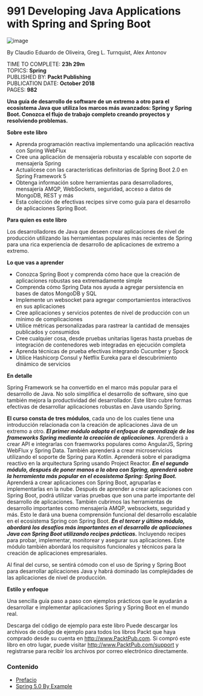 # 991 Developing Java Applications with Spring and Spring Boot

![image](https://user-images.githubusercontent.com/23094588/126750182-f23b5847-f695-4500-aff0-ab8aa099d688.png)

By Claudio Eduardo de Oliveira, Greg L. Turnquist, Alex Antonov

TIME TO COMPLETE: **23h 29m**<br>
TOPICS: **Spring**<br>
PUBLISHED BY: **Packt Publishing**<br>
PUBLICATION DATE: **October 2018**<br>
PAGES: **982**<br>

**Una guía de desarrollo de software de un extremo a otro para el ecosistema Java que utiliza los marcos más avanzados: Spring y Spring Boot. Conozca el flujo de trabajo completo creando proyectos y resolviendo problemas.**

**Sobre este libro**

* Aprenda programación reactiva implementando una aplicación reactiva con Spring WebFlux
* Cree una aplicación de mensajería robusta y escalable con soporte de mensajería Spring
* Actualícese con las características definitorias de Spring Boot 2.0 en Spring Framework 5
* Obtenga información sobre herramientas para desarrolladores, mensajería AMQP, WebSockets, seguridad, acceso a datos de MongoDB, REST y más
* Esta colección de efectivas recipes sirve como guía para el desarrollo de aplicaciones Spring Boot.

**Para quien es este libro**

Los desarrolladores de Java que deseen crear aplicaciones de nivel de producción utilizando las herramientas populares más recientes de Spring para una rica experiencia de desarrollo de aplicaciones de extremo a extremo.

**Lo que vas a aprender**

* Conozca Spring Boot y comprenda cómo hace que la creación de aplicaciones robustas sea extremadamente simple
* Comprenda cómo Spring Data nos ayuda a agregar persistencia en bases de datos MongoDB y SQL
* Implemente un websocket para agregar comportamientos interactivos en sus aplicaciones
* Cree aplicaciones y servicios potentes de nivel de producción con un mínimo de complicaciones
* Utilice métricas personalizadas para rastrear la cantidad de mensajes publicados y consumidos
* Cree cualquier cosa, desde pruebas unitarias ligeras hasta pruebas de integración de contenedores web integradas en ejecución completa
* Aprenda técnicas de prueba efectivas integrando Cucumber y Spock
* Utilice Hashicorp Consul y Netflix Eureka para el descubrimiento dinámico de servicios

**En detalle**

Spring Framework se ha convertido en el marco más popular para el desarrollo de Java. No solo simplifica el desarrollo de software, sino que también mejora la productividad del desarrollador. Este libro cubre formas efectivas de desarrollar aplicaciones robustas en Java usando Spring.

**El curso consta de tres módulos**, cada uno de los cuales tiene una introducción relacionada con la creación de aplicaciones Java de un extremo a otro. ***El primer módulo adopta el enfoque de aprendizaje de los frameworks Spring mediante la creación de aplicaciones***. Aprenderá a crear API e integrarlas con fraemworks populares como AngularJS, Spring WebFlux y Spring Data. También aprenderá a crear microservicios utilizando el soporte de Spring para Kotlin. Aprenderá sobre el paradigma reactivo en la arquitectura Spring usando Project Reactor. ***En el segundo módulo, después de poner manos a la obra con Spring, aprenderá sobre la herramienta más popular en el ecosistema Spring: Spring Boot.*** Aprenderá a crear aplicaciones con Spring Boot, agruparlas e implementarlas en la nube. Después de aprender a crear aplicaciones con Spring Boot, podrá utilizar varias pruebas que son una parte importante del desarrollo de aplicaciones. También cubrimos las herramientas de desarrollo importantes como mensajería AMQP, websockets, seguridad y más. Esto le dará una buena comprensión funcional del desarrollo escalable en el ecosistema Spring con Spring Boot. ***En el tercer y último módulo, abordará los desafíos más importantes en el desarrollo de aplicaciones Java con Spring Boot utilizando recipes prácticas.*** Incluyendo recipes para probar, implementar, monitorear y asegurar sus aplicaciones. Este módulo también abordará los requisitos funcionales y técnicos para la creación de aplicaciones empresariales.

Al final del curso, se sentirá cómodo con el uso de Spring y Spring Boot para desarrollar aplicaciones Java y habrá dominado las complejidades de las aplicaciones de nivel de producción.

**Estilo y enfoque**

Una sencilla guía paso a paso con ejemplos prácticos que le ayudarán a desarrollar e implementar aplicaciones Spring y Spring Boot en el mundo real.

Descarga del código de ejemplo para este libro Puede descargar los archivos de código de ejemplo para todos los libros Packt que haya comprado desde su cuenta en http://www.PacktPub.com. Si compró este libro en otro lugar, puede visitar http://www.PacktPub.com/support y registrarse para recibir los archivos por correo electrónico directamente.

### Contenido

* [Prefacio](991_Developing_Java_Applications_with_Spring_and_Spring_Boot/00-Preface.md)
* [Spring 5.0 By Example](991_Developing_Java_Applications_with_Spring_and_Spring_Boot/01-Spring-5-0-By-Example.md)
